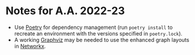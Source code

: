 # Notes for A.A. 2022-23

* Use [Poetry](https://python-poetry.org/) for dependency management (run `poetry install` to recreate an environment with the versions specified in `poetry.lock`).
* A working [Graphviz](https://graphviz.org/) may be needed to use the enhanced graph layouts in [Networkx](https://networkx.org/).
